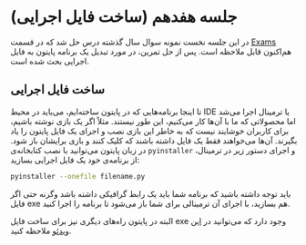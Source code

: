# جلسه هفدهم (ساخت فایل اجرایی)

در این جلسه نخست نمونه سوال سال گذشته درس حل شد که در قسمت [Exams](https://github.com/ashkezary/Python-Course/blob/master/Exams/Final-Fall1403.md) هم‌اکنون قابل ملاحظه است. پس از حل تمرین، در مورد تبدیل یک برنامه پایتون به فایل اجرایی بحث شده است.

## ساخت فایل اجرایی
تا اینجا برنامه‌هایی که در پایتون ساخته‌ایم، می‌باید در محیط IDE یا ترمینال اجرا می‌شد اما محصولاتی که ما با آن‌ها کار می‌کنیم، این طور نیستند. مثلاً اگر یک بازی نوشته باشیم، برای کاربران خوشایند نیست که به خاطر این بازی نصب و اجرای یک فایل پایتون را یاد بگیرند. آن‌ها می‌خواهند فقط یک فایل داشته باشند که کلیک کنند و بازی برایشان باز شود. در زبان پایتون می‌توانید با نصب کتابخانه‌ی `pyinstaller` و اجرای دستور زیر در ترمینال، از برنامه‌ی خود یک فایل اجرایی بسازید:
```bash
pyinstaller --onefile filename.py
```
باید توجه داشته باشید که برنامه شما باید یک رابط گرافیکی داشته باشد وگرنه حتی اگر فایل exe هم بسازید، با اجرای آن ترمینالی برای شما باز می‌شود تا برنامه را اجرا کنید.

البته در پایتون راه‌های دیگری نیز برای ساخت فایل exe وجود دارد که می‌توانید در [این ویدئو](https://www.aparat.com/v/f109152) ملاحظه کنید.

